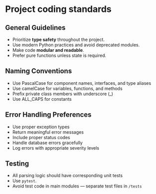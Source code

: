 # Project coding standards

## General Guidelines

- Prioritize **type safety** throughout the project.
- Use modern Python practices and avoid deprecated modules.
- Make code **modular and readable**.
- Prefer pure functions unless state is required.

## Naming Conventions

- Use PascalCase for component names, interfaces, and type aliases
- Use camelCase for variables, functions, and methods
- Prefix private class members with underscore (_)
- Use ALL_CAPS for constants

## Error Handling Preferences

- Use proper exception types
- Return meaningful error messages
- Include proper status codes
- Handle database errors gracefully
- Log errors with appropriate severity levels

## Testing

- All parsing logic should have corresponding unit tests
- Use `pytest`.
- Avoid test code in main modules — separate test files in `/tests`
